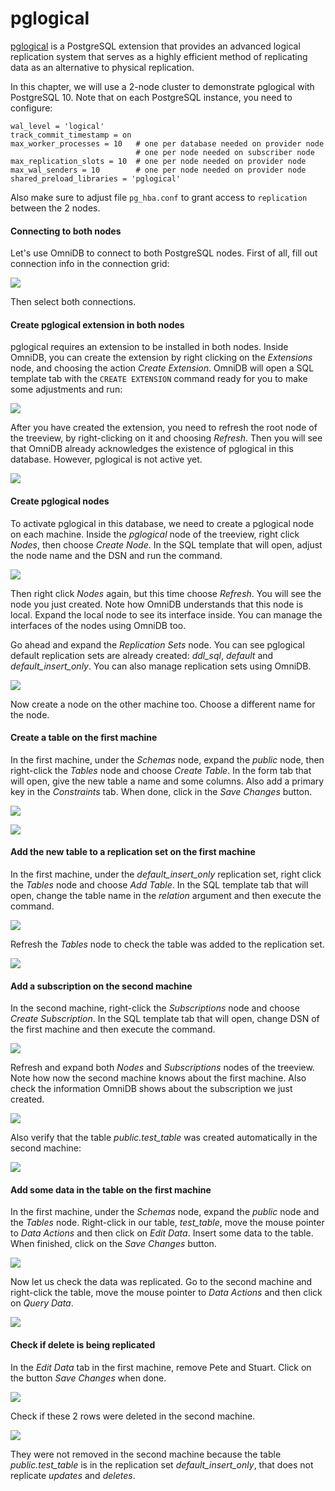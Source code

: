 # pglogical

[pglogical](https://www.2ndquadrant.com/en/resources/pglogical/) is a PostgreSQL
extension that provides an advanced logical replication system that serves as a
highly efficient method of replicating data as an alternative to physical
replication.

In this chapter, we will use a 2-node cluster to demonstrate pglogical with
PostgreSQL 10. Note that on each PostgreSQL instance, you need to configure:

```text
wal_level = 'logical'
track_commit_timestamp = on
max_worker_processes = 10   # one per database needed on provider node
                            # one per node needed on subscriber node
max_replication_slots = 10  # one per node needed on provider node
max_wal_senders = 10        # one per node needed on provider node
shared_preload_libraries = 'pglogical'
```

Also make sure to adjust file `pg_hba.conf` to grant access to `replication`
between the 2 nodes.

#### Connecting to both nodes

Let's use OmniDB to connect to both PostgreSQL nodes. First of all, fill out
connection info in the connection grid:

![](https://raw.githubusercontent.com/OmniDB/doc/master/img/image_128.png)

Then select both connections.

#### Create pglogical extension in both nodes

pglogical requires an extension to be installed in both nodes. Inside OmniDB,
you can create the extension by right clicking on the *Extensions* node, and
choosing the action *Create Extension*. OmniDB will open a SQL template tab with
the `CREATE EXTENSION` command ready for you to make some adjustments and run:

![](https://raw.githubusercontent.com/OmniDB/doc/master/img/image_129.png)

After you have created the extension, you need to refresh the root node of the
treeview, by right-clicking on it and choosing *Refresh*. Then you will see that
OmniDB already acknowledges the existence of pglogical in this database.
However, pglogical is not active yet.

![](https://raw.githubusercontent.com/OmniDB/doc/master/img/image_130.png)

#### Create pglogical nodes

To activate pglogical in this database, we need to create a pglogical node on
each machine. Inside the *pglogical* node of the treeview, right click *Nodes*,
then choose *Create Node*. In the SQL template that will open, adjust the node
name and the DSN and run the command.

![](https://raw.githubusercontent.com/OmniDB/doc/master/img/image_131.png)

Then right click *Nodes* again, but this time choose *Refresh*. You will see
the node you just created. Note how OmniDB understands that this node is local.
Expand the local node to see its interface inside. You can manage the interfaces
of the nodes using OmniDB too.

Go ahead and expand the *Replication Sets* node. You can see pglogical default
replication sets are already created: *ddl_sql*, *default* and
*default_insert_only*. You can also manage replication sets using OmniDB.

![](https://raw.githubusercontent.com/OmniDB/doc/master/img/image_132.png)

Now create a node on the other machine too. Choose a different name for the
node.

#### Create a table on the first machine

In the first machine, under the *Schemas* node, expand the *public* node, then
right-click the *Tables* node and choose *Create Table*. In the form tab that
will open, give the new table a name and some columns. Also add a primary key in
the *Constraints* tab. When done, click in the *Save Changes* button.

![](https://raw.githubusercontent.com/OmniDB/doc/master/img/image_133.png)

![](https://raw.githubusercontent.com/OmniDB/doc/master/img/image_134.png)

#### Add the new table to a replication set on the first machine

In the first machine, under the *default_insert_only* replication set, right
click the *Tables* node and choose *Add Table*. In the SQL template tab that
will open, change the table name in the *relation* argument and then execute the
command.

![](https://raw.githubusercontent.com/OmniDB/doc/master/img/image_135.png)

Refresh the *Tables* node to check the table was added to the replication set.

![](https://raw.githubusercontent.com/OmniDB/doc/master/img/image_136.png)

#### Add a subscription on the second machine

In the second machine, right-click the *Subscriptions* node and choose *Create
Subscription*. In the SQL template tab that will open, change DSN of the first
machine and then execute the command.

![](https://raw.githubusercontent.com/OmniDB/doc/master/img/image_137.png)

Refresh and expand both *Nodes* and *Subscriptions* nodes of the treeview. Note
how now the second machine knows about the first machine. Also check the
information OmniDB shows about the subscription we just created.

![](https://raw.githubusercontent.com/OmniDB/doc/master/img/image_138.png)

Also verify that the table *public.test_table* was created automatically in the
second machine:

![](https://raw.githubusercontent.com/OmniDB/doc/master/img/image_139.png)

#### Add some data in the table on the first machine

In the first machine, under the *Schemas* node, expand the *public* node and
the *Tables* node. Right-click in our table, *test_table*, move the mouse
pointer to *Data Actions* and then click on *Edit Data*. Insert some data to the
table. When finished, click on the *Save Changes* button.

![](https://raw.githubusercontent.com/OmniDB/doc/master/img/image_140.png)

Now let us check the data was replicated. Go to the second machine and
right-click the table, move the mouse pointer to *Data Actions* and then click
on *Query Data*.

![](https://raw.githubusercontent.com/OmniDB/doc/master/img/image_141.png)

#### Check if delete is being replicated

In the *Edit Data* tab in the first machine, remove Pete and Stuart. Click on
the button *Save Changes* when done.

![](https://raw.githubusercontent.com/OmniDB/doc/master/img/image_142.png)

Check if these 2 rows were deleted in the second machine.

![](https://raw.githubusercontent.com/OmniDB/doc/master/img/image_143.png)

They were not removed in the second machine because the table
*public.test_table* is in the replication set *default_insert_only*, that does
not replicate *updates* and *deletes*.
